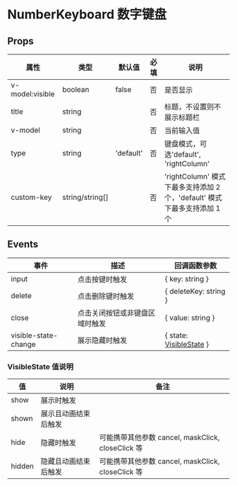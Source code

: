# NumberKeyboard 数字键盘

## Props

| 属性            | 类型            | 默认值    | 必填 | 说明                                                                     |
| --------------- | --------------- | --------- | ---- | ------------------------------------------------------------------------ |
| v-model:visible | boolean         | false     | 否   | 是否显示                                                                 |
| title           | string          |           | 否   | 标题，不设置则不展示标题栏                                               |
| v-model         | string          |           | 否   | 当前输入值                                                               |
| type            | string          | 'default' | 否   | 键盘模式，可选'default', 'rightColumn'                                   |
| custom-key      | string/string[] |           | 否   | 'rightColumn' 模式下最多支持添加 2 个，'default' 模式下最多支持添加 1 个 |

## Events

| 事件                 | 描述                           | 回调函数参数                                                       |
| -------------------- | ------------------------------ | ------------------------------------------------------------------ |
| input                | 点击按键时触发                 | { key: string }                                                    |
| delete               | 点击删除键时触发               | { deleteKey: string }                                              |
| close                | 点击关闭按钮或非键盘区域时触发 | { value: string }                                                  |
| visible-state-change | 展示隐藏时触发                 | { state: [VisibleState](./NumberKeyboard.md#visiblestate-值说明) } |

### VisibleState 值说明

| 值     | 说明                 | 备注                                              |
| ------ | -------------------- | ------------------------------------------------- |
| show   | 展示时触发           |                                                   |
| shown  | 展示且动画结束后触发 |                                                   |
| hide   | 隐藏时触发           | 可能携带其他参数 cancel, maskClick, closeClick 等 |
| hidden | 隐藏且动画结束后触发 | 可能携带其他参数 cancel, maskClick, closeClick 等 |
